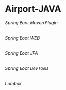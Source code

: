 # Airport-JAVA
###### Spring Boot Maven Plugin
###### Spring Boot WEB
###### Spring Boot JPA
###### Spring Boot DevTools
###### Lombok

